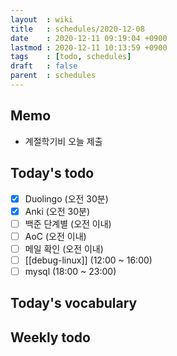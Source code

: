 ```yaml
---
layout  : wiki
title   : schedules/2020-12-08
date    : 2020-12-11 09:19:04 +0900
lastmod : 2020-12-11 10:13:59 +0900
tags    : [todo, schedules]
draft   : false
parent  : schedules
---
```


## Memo
 * 계절학기비 오늘 제출

## Today's todo
 * [X] Duolingo (오전 30분)
 * [X] Anki (오전 30분)
 * [ ] 백준 단계별 (오전 이내)
 * [ ] AoC (오전 이내)
 * [ ] 메일 확인 (오전 이내)
 * [ ] [[debug-linux]] (12:00 ~ 16:00)
 * [ ] mysql (18:00 ~ 23:00)

## Today's vocabulary
## Weekly todo
